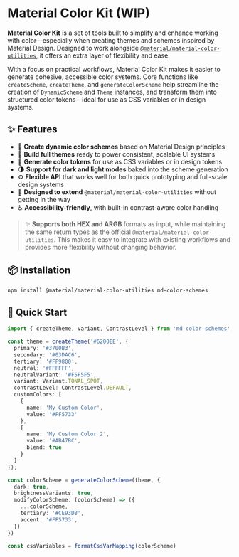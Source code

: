 # Material Color Kit (WIP)

**Material Color Kit** is a set of tools built to simplify and enhance working with color—especially when creating
themes and schemes inspired by Material Design. Designed to work alongside [
`@material/material-color-utilities`](https://www.npmjs.com/package/@material/material-color-utilities), it offers an
extra layer of flexibility and ease.

With a focus on practical workflows, Material Color Kit makes it easier to generate cohesive, accessible color systems.
Core functions like `createScheme`, `createTheme`, and `generateColorScheme` help streamline the creation of
`DynamicScheme` and `Theme` instances, and transform them into structured color tokens—ideal for use as CSS variables or
in design systems.

## ✨ Features

- 🎨 **Create dynamic color schemes** based on Material Design principles
- 🧱 **Build full themes** ready to power consistent, scalable UI systems
- 🧪 **Generate color tokens** for use as CSS variables or in design tokens
- 🌗 **Support for dark and light modes** baked into the scheme generation
- ⚙️ **Flexible API** that works well for both quick prototyping and full-scale design systems
- 🤝 **Designed to extend** `@material/material-color-utilities` without getting in the way
- ♿ **Accessibility-friendly**, with built-in contrast-aware color handling

> ✨ **Supports both HEX and ARGB** formats as input, while maintaining the same return types as the official
`@material/material-color-utilities`. This makes it easy to integrate with existing workflows and provides more
> flexibility without changing behavior.

## 📦 Installation

```bash
npm install @material/material-color-utilities md-color-schemes
```

## 🚀 Quick Start

```ts
import { createTheme, Variant, ContrastLevel } from 'md-color-schemes';

const theme = createTheme('#6200EE', {
  primary: '#3700B3',
  secondary: '#03DAC6',
  tertiary: '#FF9800',
  neutral: '#FFFFFF',
  neutralVariant: '#F5F5F5',
  variant: Variant.TONAL_SPOT,
  contrastLevel: ContrastLevel.DEFAULT,
  customColors: [
    {
      name: 'My Custom Color',
      value: '#FF5733'
    },
    {
      name: 'My Custom Color 2',
      value: '#AB47BC',
      blend: true
    }
  ]
});

const colorScheme = generateColorScheme(theme, {
  dark: true,
  brightnessVariants: true,
  modifyColorScheme: (colorScheme) => ({
    ...colorScheme,
    tertiary: '#CE93D8',
    accent: '#FF5733',
  })
})

const cssVariables = formatCssVarMapping(colorScheme)
```